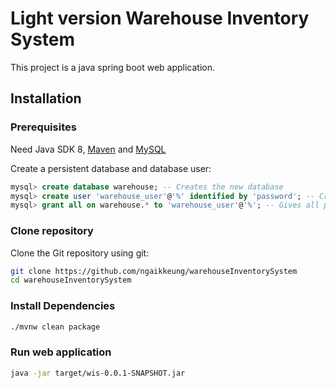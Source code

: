 # Light version Warehouse Inventory System

This project is a java spring boot web application.

## Installation

### Prerequisites

Need Java SDK 8, [Maven](https://maven.apache.org/download.cgi) and [MySQL](https://www.mysql.com/downloads/)

Create a persistent database and database user:
```sql
mysql> create database warehouse; -- Creates the new database
mysql> create user 'warehouse_user'@'%' identified by 'password'; -- Creates the user
mysql> grant all on warehouse.* to 'warehouse_user'@'%'; -- Gives all privileges to the new user on the newly created database
```

### Clone repository
Clone the Git repository using git:

```bash
git clone https://github.com/ngaikkeung/warehouseInventorySystem
cd warehouseInventorySystem
```

### Install Dependencies

```bash
./mvnw clean package
```

### Run web application

```bash
java -jar target/wis-0.0.1-SNAPSHOT.jar
```


